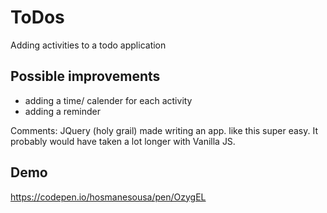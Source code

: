 # ToDos

Adding activities to a todo application



## Possible improvements

- adding a time/ calender for each activity
- adding a reminder



Comments: JQuery (holy grail) made writing an app. like this super easy. It probably would have taken a lot longer with Vanilla JS.


## Demo


https://codepen.io/hosmanesousa/pen/OzygEL

